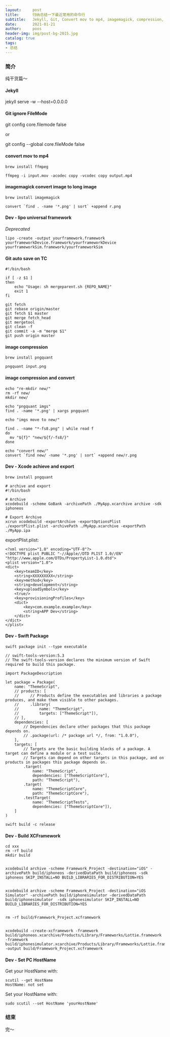 ```yaml
---
layout:     post
title:      归纳总结一下最近常用的命令行
subtitle:   Jekyll, Git, Convert mov to mp4, imagemagick, compression, HostName
date:       2021-01-21
author:     poos
header-img: img/post-bg-2015.jpg
catalog: true
tags:
- 总结
---
```


### 简介

纯干货篇～


#### Jekyll

jekyll serve -w --host=0.0.0.0


#### Git ignore FileMode

git config core.filemode false

or

git config --global core.fileMode false  


#### convert mov to mp4

`brew install ffmpeg`

```
ffmpeg -i input.mov -acodec copy -vcodec copy output.mp4
```


#### imagemagick convert image to long image

`brew install imagemagick`

```
convert `find . -name '*.png' | sort` +append r.png
```


#### Dev - lipo universal framework
*Deprecated*

```
lipo -create -output yourframework.framework yourframeworkDevice.framework/yourframeworkDevice yourframeworkSim.framework/yourframeworkSim
```


#### Git auto save on TC

```
#!/bin/bash

if [ -z $1 ]
then
	echo "Usage: sh mergeparent.sh {REPO_NAME}"
	exit 1
fi

git fetch
git rebase origin/master
git fetch $1 master
git merge fetch_head
git mergetool
git clean -f
git commit -a -m "merge $1"
git push origin master
```


#### image compression

`brew install pngquant`

```
pngquant input.png
```


#### image compression and convert

```
echo "re-mkdir new/"
rm -rf new/
mkdir new/

echo "pngquant imgs"
find . -name '*.png' | xargs pngquant

echo "imgs move to new/"

find . -name "*-fs8.png" | while read f
do
  mv "${f}" "new/${f/-fs8/}"
done

echo "convert new/"
convert `find new/ -name '*.png' | sort` +append new/r.png
```


#### Dev - Xcode achieve and export

`brew install pngquant`

```
# archive and export
#!/bin/bash

# Archive
xcodebuild -scheme GoBank -archivePath ./MyApp.xcarchive archive -sdk iphoneos

# Export Archive
xcrun xcodebuild -exportArchive -exportOptionsPlist ./exportPlist.plist -archivePath ./MyApp.xcarchive -exportPath ./MyApp.ipa

```

exportPlist.plist:
```
<?xml version="1.0" encoding="UTF-8"?>
<!DOCTYPE plist PUBLIC "-//Apple//DTD PLIST 1.0//EN" "http://www.apple.com/DTDs/PropertyList-1.0.dtd">
<plist version="1.0">
<dict>
	<key>teamID</key>
	<string>XXXXXXXXX</string>
	<key>method</key>
	<string>development</string>
	<key>uploadSymbols</key>
	<true/>
	<key>provisioningProfiles</key>
	<dict>
		<key>com.example.example</key>
		<string>APP Dev</string>
	</dict>
</dict>
</plist>

```


#### Dev - Swift Package

`swift package init --type executable`

```
// swift-tools-version:5.3
// The swift-tools-version declares the minimum version of Swift required to build this package.

import PackageDescription

let package = Package(
    name: "ThemeScript",
    // products: [
    //     // Products define the executables and libraries a package produces, and make them visible to other packages.
    //     .library(
    //         name: "ThemeScript",
    //         targets: ["ThemeScript"]),
    // ],
    dependencies: [
        // Dependencies declare other packages that this package depends on.
        // .package(url: /* package url */, from: "1.0.0"),
    ],
    targets: [
        // Targets are the basic building blocks of a package. A target can define a module or a test suite.
        // Targets can depend on other targets in this package, and on products in packages this package depends on.
        .target(
            name: "ThemeScript",
            dependencies: ["ThemeScriptCore"],
            path: "ThemeScript"),
        .target(
            name: "ThemeScriptCore",
            path: "ThemeScriptCore"),
        .testTarget(
            name: "ThemeScriptTests",
            dependencies: ["ThemeScriptCore"]),
    ]
)
```

`swift build -c release`


#### Dev - Build XCFramework

```
cd xxx                               
rm -rf build
mkdir build


xcodebuild archive -scheme Framework_Project -destination="iOS" -archivePath build/iphoneos -derivedDataPath build/iphoneos -sdk iphoneos SKIP_INSTALL=NO BUILD_LIBRARIES_FOR_DISTRIBUTION=YES


xcodebuild archive -scheme Framework_Project -destination="iOS Simulator" -archivePath build/iphonesimulator -derivedDataPath build/iphonesimulator  -sdk iphonesimulator SKIP_INSTALL=NO BUILD_LIBRARIES_FOR_DISTRIBUTION=YES


rm -rf build/Framework_Project.xcframework


xcodebuild -create-xcframework -framework build/iphoneos.xcarchive/Products/Library/Frameworks/Lottie.framework -framework build/iphonesimulator.xcarchive/Products/Library/Frameworks/Lottie.framework -output build/Framework_Project.xcframework

```


#### Dev - Set PC HostName

Get your HostName with:
```
scutil --get HostName
HostName: not set
```

Set your HostName with:
```
sudo scutil --set HostName 'yourHostName' 
```

### 结束

完～
